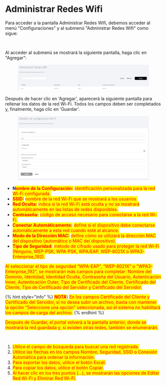 # Administrar Redes Wifi

Para acceder a la pantalla Administrar Redes Wifi, debemos acceder al menú "Configuraciones" y al submenú "Administrar Redes Wifi" como sigue:

<figure><img src="https://lh7-us.googleusercontent.com/jnM2W4U3XNsOdc_NfiBGy4_YoFgNfoqU0TUCI7LppYJ7wlaoFV00uBPH7TnqVpIyvarQWp96__mUgyfGKr8xL81vf5X34pu1Mchw8aBd21UAstjyZ1pGLdIyHR4LqHJ39rJA_TPZ6QVj" alt=""><figcaption></figcaption></figure>

Al acceder al submenú se mostrará la siguiente pantalla, haga clic en "Agregar":

<figure><img src="../.gitbook/assets/image (135).png" alt=""><figcaption></figcaption></figure>

Después de hacer clic en 'Agregar', aparecerá la siguiente pantalla para rellenar los datos de la red Wi-Fi. Todos los campos deben ser completados y, finalmente, haga clic en 'Guardar'.

<figure><img src="../.gitbook/assets/image (137).png" alt=""><figcaption></figcaption></figure>

* **N**<mark style="color:red;">**ombre de la Configuración:**</mark> <mark style="color:red;"></mark><mark style="color:red;">identificación personalizada para la red Wi-Fi configurada.</mark>
* <mark style="color:red;">**SSID:**</mark> <mark style="color:red;"></mark><mark style="color:red;">nombre de la red Wi-Fi que se mostrará a los usuarios.</mark>
* <mark style="color:red;">**Red Oculta:**</mark> <mark style="color:red;"></mark><mark style="color:red;">indica si la red Wi-Fi está oculta y no se mostrará automáticamente en las listas de redes disponibles.</mark>
* <mark style="color:red;">**Contraseña:**</mark> <mark style="color:red;"></mark><mark style="color:red;">código de acceso necesario para conectarse a la red Wi-Fi.</mark>
* <mark style="color:red;">**Conectar Automáticamente:**</mark> <mark style="color:red;"></mark><mark style="color:red;">define si el dispositivo debe conectarse automáticamente a esta red cuando esté al alcance.</mark>
* <mark style="color:red;">**Modo de la Dirección MAC:**</mark> <mark style="color:red;"></mark><mark style="color:red;">define cómo se utilizará la dirección MAC del dispositivo (automático o MAC del dispositivo).</mark>
* <mark style="color:red;">**Tipo de Seguridad:**</mark> <mark style="color:red;"></mark><mark style="color:red;">método de cifrado usado para proteger la red Wi-Fi (Ninguno, WEP-PSK, WPA-PSK, WPA/EAP, WEP-8021X o WPA3-Enterprise\_192).</mark>

<mark style="color:red;">Al seleccionar el tipo de seguridad “WPA-EAP", “WEP-8021X" o "WPA3-Enterprise\_192", se mostrarán más campos para completar: Nombre del Dominio, Identidad, Identidad Oculta, Contraseña del Usuario, Autenticación Inner, Autenticación Outer, Tipo de Certificado del Cliente, Certificado del Cliente, Tipo de Certificado del Servidor y Certificado del Servidor.</mark>

{% hint style="info" %}
<mark style="color:red;">**NOTA**</mark>\ <mark style="color:red;">En los campos Certificado del Cliente y Certificado del Servidor, si no desea subir un archivo, basta con mantener la opción "Seleccione una opción" seleccionada, así el sistema no habilitará los campos de carga del archivo.</mark>
{% endhint %}

<mark style="color:red;">Después de Guardar, el portal volverá a la pantalla anterior, donde se mostrará la red guardada y, si existen otras redes, también se enumerarán.</mark>

<figure><img src="https://lh7-us.googleusercontent.com/j5kBFTigFlc7hAaezubdhxn_r-XxdmR0ZcbQOAc9JzZNpB5XNnRNl80dNDEUNhsYYa76V_14dIcOU1FroZ2FrC_qv_gcI3p1V8Qd6tPvuuWWfC4drvwtv-B2wOve-75Xzg6USLAgLlXK" alt=""><figcaption></figcaption></figure>

1. <mark style="color:red;">Utilice el campo de búsqueda para buscar una red registrada.</mark>
2. <mark style="color:red;">Utilice las flechas en los campos Nombre, Seguridad, SSID o Conexión Automática para ordenar la información.</mark>
3. <mark style="color:red;">Para exportar los datos, utilice el botón Excel.</mark>
4. <mark style="color:red;">Para copiar los datos, utilice el botón Copiar.</mark>
5. <mark style="color:red;">Al hacer clic en los tres puntos (...), se mostrarán las opciones de Editar Red Wi-Fi y Eliminar Red Wi-Fi.</mark>
